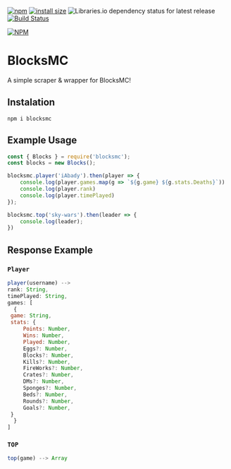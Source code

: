 [![npm](https://img.shields.io/npm/v/blocksmc.svg)](https://www.npmjs.com/package/blocksmc)
[![install size](https://packagephobia.now.sh/badge?p=blocksmc)](https://packagephobia.now.sh/result?p=blocksmc)
![Libraries.io dependency status for latest release](https://img.shields.io/librariesio/release/npm/blocksmc.svg)
[![Build Status](https://travis-ci.org/Abady321x123/blocksmc.svg?branch=master)](https://travis-ci.org/Abady321x123/blocksmc)


[![NPM](https://nodei.co/npm/blocksmc.png?downloads=true&downloadRank=true&stars=true)](https://nodei.co/npm/blocksmc/)


# BlocksMC 
A simple scraper & wrapper for BlocksMC!

## Instalation
```
npm i blocksmc
```

## Example Usage
```js
const { Blocks } = require('blocksmc');
const blocks = new Blocks();

blocksmc.player('iAbady').then(player => {
    console.log(player.games.map(g => `${g.game} ${g.stats.Deaths}`))
    console.log(player.rank)
    console.log(player.timePlayed)
});

blocksmc.top('sky-wars').then(leader => {
    console.log(leader);
})
```

## Response Example

### `Player`
```js
player(username) --> 
rank: String,
timePlayed: String,
games: [
  {
 game: String,
 stats: {
     Points: Number,
     Wins: Number,
     Played: Number,
     Eggs?: Number,
     Blocks?: Number,
     Kills?: Number,
     FireWorks?: Number,
     Crates?: Number,
     DMs?: Number,
     Sponges?: Number,
     Beds?: Number,
     Rounds?: Number,
     Goals?: Number,
 }
  }
]
```

### `TOP`
```js
top(game) --> Array
```
